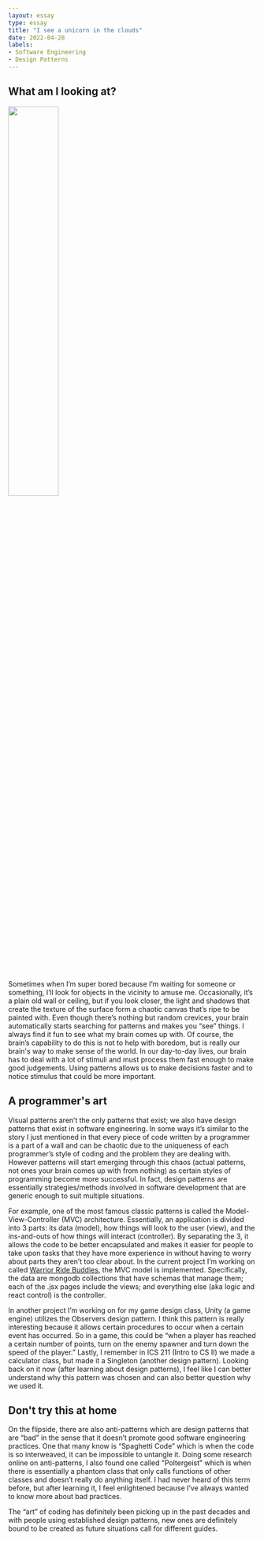 ```yaml
---
layout: essay
type: essay
title: "I see a unicorn in the clouds"
date: 2022-04-28
labels:
- Software Engineering
- Design Patterns
---
```

## What am I looking at?

<img class="ui right floated rounded image" width="45%" src="https://live.staticflickr.com/108/263001928_bb8e1e53ef_b.jpg">
<p>Sometimes when I’m super bored because I’m waiting for someone or something, I’ll look for objects in the vicinity to amuse me. Occasionally, it’s a plain old wall or ceiling, but if you look closer, the light and shadows that create the texture of the surface form a chaotic canvas that’s ripe to be painted with. Even though there’s nothing but random crevices, your brain automatically starts searching for patterns and makes you “see” things. I always find it fun to see what my brain comes up with. Of course, the brain’s capability to do this is not to help with boredom, but is really our brain's way to make sense of the world. In our day-to-day lives, our brain has to deal with a lot of stimuli and must process them fast enough to make good judgements. Using patterns allows us to make decisions faster and to notice stimulus that could be more important.</p>

## A programmer's art
Visual patterns aren’t the only patterns that exist; we also have design patterns that exist in software engineering. In some ways it’s similar to the story I just mentioned in that every piece of code written by a programmer is a part of a wall and can be chaotic due to the uniqueness of each programmer’s style of coding and the problem they are dealing with. However patterns will start emerging through this chaos (actual patterns, not ones your brain comes up with from nothing) as certain styles of programming become more successful. In fact, design patterns are essentially strategies/methods involved in software development that are generic enough to suit multiple situations.

For example, one of the most famous classic patterns is called the Model-View-Controller (MVC) architecture. Essentially, an application is divided into 3 parts: its data (model), how things will look to the user (view), and the ins-and-outs of how things will interact (controller). By separating the 3, it allows the code to be better encapsulated and makes it easier for people to take upon tasks that they have more experience in without having to worry about parts they aren’t too clear about. In the current project I’m working on called [Warrior Ride Buddies](https://warrior-ride-buddies.github.io/), the MVC model is implemented. Specifically, the data are mongodb collections that have schemas that manage them; each of the .jsx pages include the views; and everything else (aka logic and react control) is the controller.

In another project I’m working on for my game design class, Unity (a game engine) utilizes the Observers design pattern. I think this pattern is really interesting because it allows certain procedures to occur when a certain event has occurred. So in a game, this could be “when a player has reached a certain number of points, turn on the enemy spawner and turn down the speed of the player.” Lastly, I remember in ICS 211 (Intro to CS II) we made a calculator class, but made it a Singleton (another design pattern). Looking back on it now (after learning about design patterns), I feel like I can better understand why this pattern was chosen and can also better question why we used it.

## Don't try this at home
On the flipside, there are also anti-patterns which are design patterns that are “bad” in the sense that it doesn’t promote good software engineering practices. One that many know is “Spaghetti Code” which is when the code is so interweaved, it can be impossible to untangle it. Doing some research online on anti-patterns, I also found one called "Poltergeist" which is when there is essentially a phantom class that only calls functions of other classes and doesn’t really do anything itself. I had never heard of this term before, but after learning it, I feel enlightened because I’ve always wanted to know more about bad practices.

The “art” of coding has definitely been picking up in the past decades and with people using established design patterns, new ones are definitely bound to be created as future situations call for different guides.
